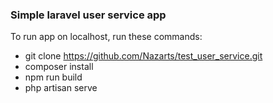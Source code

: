 ### Simple laravel user service app
To run app on localhost, run these commands:
- git clone https://github.com/Nazarts/test_user_service.git
- composer install
- npm run build
- php artisan serve
